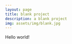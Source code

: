 ```yaml
---
layout: page
title: blank project
description: a blank project
img: assets/img/blank.jpg
---
```


Hello world!